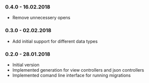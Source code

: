 ### 0.4.0 - 16.02.2018
* Remove unnecessery opens

### 0.3.0 - 02.02.2018
* Add initial support for different data types

### 0.2.0 - 28.01.2018

* Initial version
* Implemented generation for view controllers and json controllers
* Implemented comand line interface for running migrations